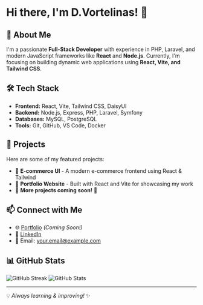 # Hi there, I'm D.Vortelinas! 👋

## 🚀 About Me
I'm a passionate **Full-Stack Developer** with experience in PHP, Laravel, and modern JavaScript frameworks like **React** and **Node.js**. Currently, I'm focusing on building dynamic web applications using **React, Vite, and Tailwind CSS**. 

## 🛠 Tech Stack
- **Frontend:** React, Vite, Tailwind CSS, DaisyUI
- **Backend:** Node.js, Express, PHP, Laravel, Symfony
- **Databases:** MySQL, PostgreSQL
- **Tools:** Git, GitHub, VS Code, Docker

## 📌 Projects
Here are some of my featured projects:
- 🔹 **E-commerce UI** - A modern e-commerce frontend using React & Tailwind
- 🔹 **Portfolio Website** - Built with React and Vite for showcasing my work
- 🔹 **More projects coming soon!** 🚀

## 📫 Connect with Me
- 🌐 [Portfolio](#) *(Coming Soon!)*
- 💼 [LinkedIn](#)
- 📧 Email: your.email@example.com

## 📊 GitHub Stats
![GitHub Streak](https://github-readme-streak-stats.herokuapp.com/?user=jvorte&theme=dark&hide_border=true)
![GitHub Stats](https://github-readme-stats.vercel.app/api?username=jvorte&show_icons=true&theme=dark)

---
💡 *Always learning & improving!* ✨
